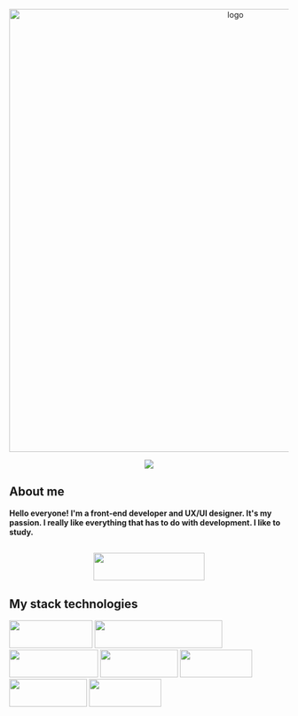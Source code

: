 <p align="center">
  <img width="800px" src="https://assets-global.website-files.com/608a88369ffab4f5de1ed321/63f35253b68fbb93f5aedf7b_JavaScript-code.jpeg" alt="logo" />
</p>


<p align="center"> <img src="https://user-images.githubusercontent.com/120065120/212209674-07b3685e-1127-4f42-9871-3a423d343fa2.svg" /> </p>


## About me


<strong>
  Hello everyone! I'm a front-end developer and UX/UI designer. It's my passion. I really like everything that has to do with development. I like to study. 
</strong>

##

<p align="center">
   <a href="https://www.behance.net/kostekhuszcza">
     <img width="200px" height="50px" src="https://img.shields.io/badge/Behance-black?style=for-the-badge&logo=Behance&logoColor=white"/>
  </a>
</p>


## My stack technologies

<div display="inline">
  <a href="https://reactjs.org/"><img width="150px" height="50px" src="https://img.shields.io/badge/React-grey?style=for-the-badge&logo=React&logoColor=blue"/></a>
  <a href="https://developer.mozilla.org/en-US/docs/Web/JavaScript"><img width="230px" height="50px" src="https://img.shields.io/badge/JavaScript-grey?style=for-the-badge&logo=JavaScript&logoColor=yellow"/></a>
  <a href="https://developer.mozilla.org/en-US/docs/Web/HTML"><img width="160px" height="50px" src="https://img.shields.io/badge/HTML5-grey?style=for-the-badge&logo=HTML5&logoColor=red"/></a>
  <a href="https://developer.mozilla.org/en-US/docs/Web/CSS"><img width="140px" height="50px" src="https://img.shields.io/badge/CSS3-grey?style=for-the-badge&logo=CSS3&logoColor=blue"/></a>
  <a href="https://sass-lang.com/documentation/"><img width="130px" height="50px" src="https://img.shields.io/badge/Scss-grey?style=for-the-badge&logo=Sass&logoColor=darkgrey"/></a>
  <a href="https://gulpjs.com/"><img width="140px" height="50px" src="https://img.shields.io/badge/Gulp-grey?style=for-the-badge&logo=gulp&logoColor=red"/></a>
  <a href="https://www.npmjs.com/"><img width="130px" height="50px" src="https://img.shields.io/badge/npm-grey?style=for-the-badge&logo=npm&logoColor=red"/></a>
</div>



<!--
**Konstans8/Konstans8** is a ✨ _special_ ✨ repository because its `README.md` (this file) appears on your GitHub profile.

Here are some ideas to get you started:

- 🔭 I’m currently working on ...
- 🌱 I’m currently learning ...
- 👯 I’m looking to collaborate on ...
- 🤔 I’m looking for help with ...
- 💬 Ask me about ...
- 📫 How to reach me: ...
- 😄 Pronouns: ...
- ⚡ Fun fact: ...
-->

